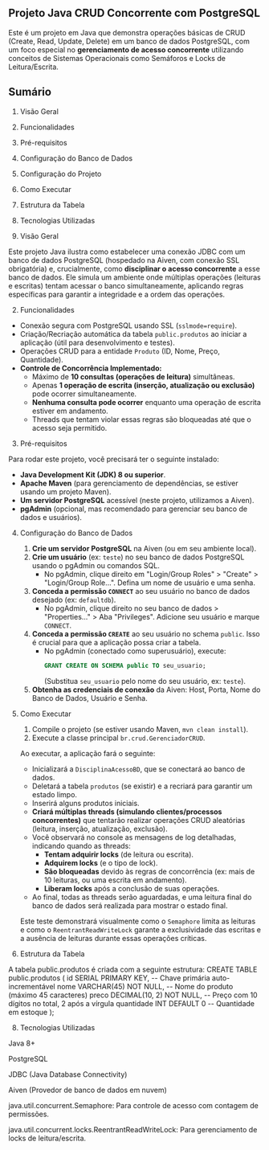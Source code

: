 Projeto Java CRUD Concorrente com PostgreSQL
--------------------------
Este é um projeto em Java que demonstra operações básicas de CRUD (Create, Read, Update, Delete) em um banco de dados PostgreSQL, com um foco especial no **gerenciamento de acesso concorrente** utilizando conceitos de Sistemas Operacionais como Semáforos e Locks de Leitura/Escrita.

Sumário
--------------------------
1. Visão Geral

2. Funcionalidades

3. Pré-requisitos

4. Configuração do Banco de Dados

5. Configuração do Projeto

6. Como Executar

7. Estrutura da Tabela

8. Tecnologias Utilizadas

1. Visão Geral

Este projeto Java ilustra como estabelecer uma conexão JDBC com um banco de dados PostgreSQL (hospedado na Aiven, com conexão SSL obrigatória) e, crucialmente, como **disciplinar o acesso concorrente** a esse banco de dados. Ele simula um ambiente onde múltiplas operações (leituras e escritas) tentam acessar o banco simultaneamente, aplicando regras específicas para garantir a integridade e a ordem das operações.

2. Funcionalidades

* Conexão segura com PostgreSQL usando SSL (`sslmode=require`).
* Criação/Recriação automática da tabela `public.produtos` ao iniciar a aplicação (útil para desenvolvimento e testes).
* Operações CRUD para a entidade `Produto` (ID, Nome, Preço, Quantidade).
* **Controle de Concorrência Implementado:**
    * Máximo de **10 consultas (operações de leitura)** simultâneas.
    * Apenas **1 operação de escrita (inserção, atualização ou exclusão)** pode ocorrer simultaneamente.
    * **Nenhuma consulta pode ocorrer** enquanto uma operação de escrita estiver em andamento.
    * Threads que tentam violar essas regras são bloqueadas até que o acesso seja permitido.

3. Pré-requisitos

Para rodar este projeto, você precisará ter o seguinte instalado:

* **Java Development Kit (JDK) 8 ou superior**.
* **Apache Maven** (para gerenciamento de dependências, se estiver usando um projeto Maven).
* **Um servidor PostgreSQL** acessível (neste projeto, utilizamos a Aiven).
* **pgAdmin** (opcional, mas recomendado para gerenciar seu banco de dados e usuários).

4. Configuração do Banco de Dados

    1.  **Crie um servidor PostgreSQL** na Aiven (ou em seu ambiente local).
    2.  **Crie um usuário** (ex: `teste`) no seu banco de dados PostgreSQL usando o pgAdmin ou comandos SQL.
        * No pgAdmin, clique direito em "Login/Group Roles" > "Create" > "Login/Group Role...". Defina um nome de usuário e uma senha.
    3.  **Conceda a permissão `CONNECT`** ao seu usuário no banco de dados desejado (ex: `defaultdb`).
        * No pgAdmin, clique direito no seu banco de dados > "Properties..." > Aba "Privileges". Adicione seu usuário e marque `CONNECT`.
    4.  **Conceda a permissão `CREATE`** ao seu usuário no schema `public`. Isso é crucial para que a aplicação possa criar a tabela.
        * No pgAdmin (conectado como superusuário), execute:
            ```sql
            GRANT CREATE ON SCHEMA public TO seu_usuario;
            ```
            (Substitua `seu_usuario` pelo nome do seu usuário, ex: `teste`).
    5.  **Obtenha as credenciais de conexão** da Aiven: Host, Porta, Nome do Banco de Dados, Usuário e Senha.

6. Como Executar

    1.  Compile o projeto (se estiver usando Maven, `mvn clean install`).
    2.  Execute a classe principal `br.crud.GerenciadorCRUD`.
    
    Ao executar, a aplicação fará o seguinte:
    
    * Inicializará a `DisciplinaAcessoBD`, que se conectará ao banco de dados.
    * Deletará a tabela `produtos` (se existir) e a recriará para garantir um estado limpo.
    * Inserirá alguns produtos iniciais.
    * **Criará múltiplas threads (simulando clientes/processos concorrentes)** que tentarão realizar operações CRUD aleatórias (leitura, inserção, atualização, exclusão).
    * Você observará no console as mensagens de log detalhadas, indicando quando as threads:
        * **Tentam adquirir locks** (de leitura ou escrita).
        * **Adquirem locks** (e o tipo de lock).
        * **São bloqueadas** devido às regras de concorrência (ex: mais de 10 leituras, ou uma escrita em andamento).
        * **Liberam locks** após a conclusão de suas operações.
    * Ao final, todas as threads serão aguardadas, e uma leitura final do banco de dados será realizada para mostrar o estado final.
    
    Este teste demonstrará visualmente como o `Semaphore` limita as leituras e como o `ReentrantReadWriteLock` garante a exclusividade das escritas e a ausência de leituras durante essas operações críticas.

7. Estrutura da Tabela

A tabela public.produtos é criada com a seguinte estrutura:
CREATE TABLE public.produtos (
    id SERIAL PRIMARY KEY,    -- Chave primária auto-incrementável
    nome VARCHAR(45) NOT NULL, -- Nome do produto (máximo 45 caracteres)
    preco DECIMAL(10, 2) NOT NULL, -- Preço com 10 dígitos no total, 2 após a vírgula
    quantidade INT DEFAULT 0  -- Quantidade em estoque
);

8. Tecnologias Utilizadas

Java 8+

PostgreSQL

JDBC (Java Database Connectivity)

Aiven (Provedor de banco de dados em nuvem)

java.util.concurrent.Semaphore: Para controle de acesso com contagem de permissões.

java.util.concurrent.locks.ReentrantReadWriteLock: Para gerenciamento de locks de leitura/escrita.
